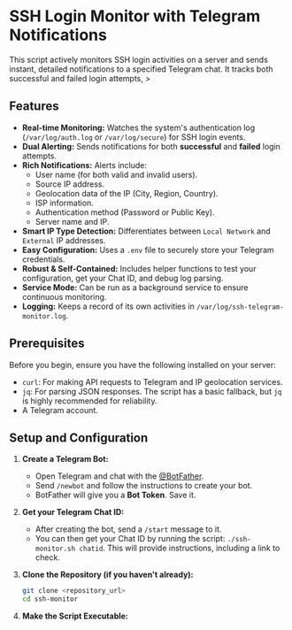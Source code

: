 # SSH Login Monitor with Telegram Notifications

This script actively monitors SSH login activities on a server and sends instant, detailed notifications to a specified Telegram chat. It tracks both successful and failed login attempts, >

## Features

- **Real-time Monitoring:** Watches the system's authentication log (`/var/log/auth.log` or `/var/log/secure`) for SSH login events.
- **Dual Alerting:** Sends notifications for both **successful** and **failed** login attempts.
- **Rich Notifications:** Alerts include:
    - User name (for both valid and invalid users).
    - Source IP address.
    - Geolocation data of the IP (City, Region, Country).
    - ISP information.
    - Authentication method (Password or Public Key).
    - Server name and IP.
- **Smart IP Type Detection:** Differentiates between `Local Network` and `External` IP addresses.
- **Easy Configuration:** Uses a `.env` file to securely store your Telegram credentials.
- **Robust & Self-Contained:** Includes helper functions to test your configuration, get your Chat ID, and debug log parsing.
- **Service Mode:** Can be run as a background service to ensure continuous monitoring.
- **Logging:** Keeps a record of its own activities in `/var/log/ssh-telegram-monitor.log`.

## Prerequisites

Before you begin, ensure you have the following installed on your server:

- `curl`: For making API requests to Telegram and IP geolocation services.
- `jq`: For parsing JSON responses. The script has a basic fallback, but `jq` is highly recommended for reliability.
- A Telegram account.

## Setup and Configuration

1.  **Create a Telegram Bot:**
    - Open Telegram and chat with the [@BotFather](https://t.me/BotFather).
    - Send `/newbot` and follow the instructions to create your bot.
    - BotFather will give you a **Bot Token**. Save it.

2.  **Get your Telegram Chat ID:**
    - After creating the bot, send a `/start` message to it.
    - You can then get your Chat ID by running the script: `./ssh-monitor.sh chatid`. This will provide instructions, including a link to check.

3.  **Clone the Repository (if you haven't already):**
    ```bash
    git clone <repository_url>
    cd ssh-monitor
    ```

4.  **Make the Script Executable:**
    ```bash
